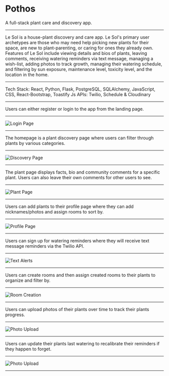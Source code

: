 # Pothos
A full-stack plant care and discovery app.
***************************************************************************************************************
Le Sol is a house-plant discovery and care app. Le Sol's primary user archetypes are those who may need help picking new plants for their space, are new to plant-parenting, or caring for  ones they already own.  Features of Le Sol include viewing details and bios of plants, leaving comments, receiving watering reminders via text message,  managing a wish-list, adding photos to track growth, managing their watering schedule, and filtering by sun exposure, maintenance level, toxicity level, and the location in the home.
***************************************************************************************************************
Tech Stack: React, Python, Flask, PostgreSQL, SQLAlchemy, JavaScript, CSS, React-Bootstrap, Toastify Js
APIs: Twilio, Schedule & Cloudinary
***************************************************************************************************************
Users can either register or login to the app from the landing page.
***************************************************************************************************************

![Login Page](https://media.giphy.com/media/VhDaMCUMYSCKYPemCP/giphy.gif)

***************************************************************************************************************
The homepage is a plant discovery page where users can filter through plants by various categories.
***************************************************************************************************************

![Discovery Page](https://media.giphy.com/media/rJ6KhlqNAJ9eWisOmS/giphy.gif)
***************************************************************************************************************
The plant page displays facts, bio and community comments for a specific plant. Users can also leave their own
comments for other users to see.
***************************************************************************************************************

![Plant Page](https://media.giphy.com/media/EEmbcxoyBuNPVbNvmP/giphy.gif)
***************************************************************************************************************
Users can add plants to their profile page where they can add nicknames/photos and assign rooms to sort by.
***************************************************************************************************************

![Profile Page](https://media.giphy.com/media/FdVWI2qRz5JLQdfSUT/giphy.gif)
***************************************************************************************************************
Users can sign up for watering reminders where they will receive text message reminders via the Twilio API.
***************************************************************************************************************

![Text Alerts](https://media.giphy.com/media/E9VLVf7BR90KZMQ9X7/giphy.gif)
***************************************************************************************************************
Users can create rooms and then assign created rooms to their plants to organize and filter by.
***************************************************************************************************************

![Room Creation](https://media.giphy.com/media/A4izdCFoC9EIjU00ZC/giphy.gif)
***************************************************************************************************************
Users can upload photos of their plants over time to track their plants progress.
***************************************************************************************************************

![Photo Upload](https://media.giphy.com/media/0gNLC0y2mKaS9y2NWS/giphy.gif)
***************************************************************************************************************
Users can update their plants last watering to recalibrate their reminders if they happen to forget.
***************************************************************************************************************

![Photo Upload](https://media.giphy.com/media/wkGG1nJY0y9X6Yym0S/giphy.gif)
***************************************************************************************************************


